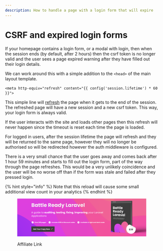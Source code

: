 ```yaml
---
description: How to handle a page with a login form that will expire
---
```


# CSRF and expired login forms

If your homepage contains a login form, or a modal with login, then when the session ends (by default, after 2 hours) then the csrf token is no longer valid and the user sees a page expired warning after they have filled out their login details.

We can work around this with a simple addition to the `<head>` of the main layout template.

```markup
<meta http-equiv="refresh" content="{{ config('session.lifetime') * 60 }}">
```

This simple line will [refresh](https://en.wikipedia.org/wiki/Meta\_refresh) the page when it gets to the end of the session. The refreshed page will have a new session and a new csrf token. This way, your login form is always valid.

If the user interacts with the site  and loads other pages then this refresh will never happen since the timeout is reset each time the page is loaded.

For logged in users, after the session lifetime the page will refresh and they will be returned to the same page, however they will no longer be authorised so will be redirected however the auth middleware is configured.

There is a very small chance that the user goes away and comes back after 1 hour 59 minutes and starts to fill out the login form, part of the way through the page refreshes.  This would be a very unlikely coincidence and the user will be no worse off than if the form was stale and failed after they pressed login.

{% hint style="info" %}
Note that this reload will cause some small additional view count in your analytics&#x20;
{% endhint %}

<figure><img src="../.gitbook/assets/battle-ready-laravel-horizontal-banner-image.png" alt=""><figcaption><p>Affiliate Link</p></figcaption></figure>
